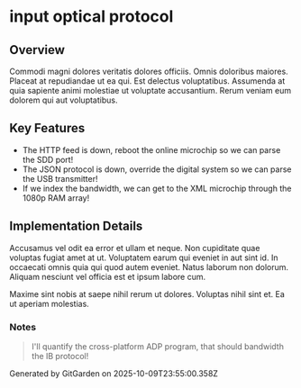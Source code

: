 # input optical protocol

## Overview
Commodi magni dolores veritatis dolores officiis. Omnis doloribus maiores. Placeat at repudiandae ut ea qui. Est delectus voluptatibus. Assumenda at quia sapiente animi molestiae ut voluptate accusantium. Rerum veniam eum dolorem qui aut voluptatibus.

## Key Features
- The HTTP feed is down, reboot the online microchip so we can parse the SDD port!
- The JSON protocol is down, override the digital system so we can parse the USB transmitter!
- If we index the bandwidth, we can get to the XML microchip through the 1080p RAM array!

## Implementation Details
Accusamus vel odit ea error et ullam et neque. Non cupiditate quae voluptas fugiat amet at ut. Voluptatem earum qui eveniet in aut sint id. In occaecati omnis quia qui quod autem eveniet. Natus laborum non dolorum. Aliquam nesciunt vel officia est et ipsum labore cum.
 Maxime sint nobis at saepe nihil rerum ut dolores. Voluptas nihil sint et. Ea ut aperiam molestias.

### Notes
> I'll quantify the cross-platform ADP program, that should bandwidth the IB protocol!

Generated by GitGarden on 2025-10-09T23:55:00.358Z
